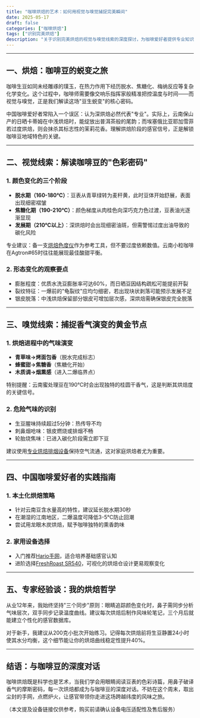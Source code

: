 ```yaml
---
title: "咖啡烘焙的艺术：如何用视觉与嗅觉捕捉完美瞬间"
date: 2025-05-17
draft: false
categories: ["咖啡烘焙"]
tags: ["识别完美烘焙"]
description: "关于识别完美烘焙的视觉与嗅觉线索的深度探讨，为咖啡爱好者提供专业知识和实用指南。"
---
```


---

## 一、烘焙：咖啡豆的蜕变之旅

咖啡生豆如同未经雕琢的璞玉，在热力作用下经历脱水、焦糖化、梅纳反应等复杂化学变化。这个过程中，咖啡师需要像交响乐指挥家般精准把控温度与时间——而视觉与嗅觉，正是我们解读这场"豆生蜕变"的核心密码。

中国咖啡爱好者常陷入一个误区：认为深烘焙必然代表"专业"。实际上，云南保山产的日晒卡蒂姆在中浅烘焙时，能绽放出普洱茶般的尾韵；而埃塞俄比亚耶加雪菲若过度烘焙，则会抹杀其标志性的茉莉花香。理解烘焙阶段的感官信号，正是解锁咖啡豆地域特色的关键。

---

## 二、视觉线索：解读咖啡豆的"色彩密码"

### 1. 颜色变化的三个阶段
- **脱水期（160-180℃）**：豆表从青草绿转为麦秆黄，此时豆体开始舒展，表面出现细密褶皱
- **焦糖化期（190-210℃）**：颜色梯度从肉桂色向深巧克力色过渡，豆表油光逐渐显现
- **发展期（210℃以上）**：深烘焙时会出现细密油斑，但需警惕过度出油导致的碳化风险

专业建议：备一支[烘焙色度仪](https://www.amazon.com/s?k=%E7%83%98%E7%84%99%E8%89%B2%E5%BA%A6%E4%BB%AA&tag=coffeeprism-20)作为参考工具，但不要过度依赖数值。云南小粒咖啡在Agtron#65时往往能展现最佳酸甜平衡。

### 2. 形态变化的观察要点
- 膨胀程度：优质水洗豆膨胀率可达60%，而日晒豆因结构疏松可能提前开裂
- 裂纹特征：一爆前的"龟裂纹"应均匀细密，若出现块状剥落可能预示发展不足
- 银皮脱落：中浅烘焙保留部分银皮可增加层次感，深烘焙需确保银皮完全脱落

---

## 三、嗅觉线索：捕捉香气演变的黄金节点

### 1. 烘焙进程中的气味演变
- **青草味→烤面包香**（脱水完成标志）
- **蜂蜜甜→焦糖香**（焦糖化开始）
- **木质调→烟熏感**（进入二爆临界点）

特别提醒：云南蜜处理豆在190℃时会出现独特的桂圆干香气，这是判断其烘焙度的关键信号。

### 2. 危险气味的识别
- 生豆腥味持续超过5分钟：热传导不均
- 刺鼻烟呛味：银皮燃烧或排烟不畅
- 轮胎烧焦味：已进入碳化阶段需立即下豆

建议使用[专业烘焙排烟设备](https://www.amazon.com/s?k=%E4%B8%93%E4%B8%9A%E7%83%98%E7%84%99%E6%8E%92%E7%83%9F%E8%AE%BE%E5%A4%87&tag=coffeeprism-20)保持空气流通，这对家庭烘焙者尤为重要。

---

## 四、中国咖啡爱好者的实践指南

### 1. 本土化烘焙策略
- 针对云南豆含水量高的特性，建议延长脱水期30秒
- 在潮湿的江南地区，二爆温度可降低3-5℃防止回潮
- 尝试用龙眼木炭烘焙，赋予咖啡独特的熏香韵味

### 2. 家用设备选择
- 入门推荐[Hario手网](https://www.amazon.com/s?k=Hario%E6%89%8B%E7%BD%91&tag=coffeeprism-20)，适合培养基础感官认知
- 进阶选择[FreshRoast SR540](https://www.amazon.com/s?k=FreshRoast%20SR540&tag=coffeeprism-20)，可视化的烘焙仓设计更易观察变化

---

## 五、专家经验谈：我的烘焙哲学

从业12年来，我始终坚持"三个同步"原则：眼睛追踪颜色变化时，鼻子需同步分析气味层次，双手同步记录温度曲线。建议每次烘焙后制作风味轮笔记，三个月后就能建立个性化的感官数据库。

对于新手，我建议从200克小批次开始练习。记得每次烘焙前将生豆静置24小时使其水分均衡，这个细节能让你的烘焙曲线稳定性提升40%。

---

## 结语：与咖啡豆的深度对话

咖啡烘焙既是科学也是艺术，当我们学会用眼睛阅读豆表的色彩诗篇，用鼻子破译香气的摩斯密码，每一次烘焙都成为与咖啡豆的深度对话。不妨在这个周末，取出尘封的手网，点燃炉火，让感官带领你走进这场跨越纬度的风味之旅。

（本文提及设备链接仅供参考，购买前请确认设备电压适配性及售后服务）